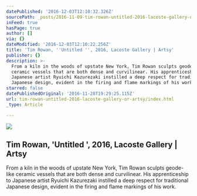 ```yaml
---
datePublished: '2016-12-03T12:10:32.326Z'
sourcePath: _posts/2016-11-09-tim-rowan-untitled-2016-lacoste-gallery-or-artsy.md
inFeed: true
hasPage: true
author: []
via: {}
dateModified: '2016-12-03T12:10:22.256Z'
title: 'Tim Rowan, ''Untitled '', 2016, Lacoste Gallery | Artsy'
publisher: {}
description: >-
  From a kiln in the woods of upstate New York, Tim Rowan sculpts geode-like
  ceramic vessels that are both dense and curvilinear. His apprenticeship to
  Japanese artist Ryuichi Kazurezaki instilled a deep respect for traditional
  Japanese design, evident in the firing and flame markings of his work.
starred: false
datePublishedOriginal: '2016-11-28T19:29:25.115Z'
url: tim-rowan-untitled-2016-lacoste-gallery-or-artsy/index.html
_type: Article

---
```

<article style=""><img src="https://imgflo.herokuapp.com/graph/2b2431f8e7ba7b0/cbb4dd069c3ca9bf8b0b4879efb09ee0/noop.jpg?input=https%3A%2F%2Fd32dm0rphc51dk.cloudfront.net%2F5dqH36JlPw-BAHgvjlJ7fw%2Flarge.jpg" /><h1>Tim Rowan, 'Untitled ', 2016, Lacoste Gallery | Artsy</h1><p>From a kiln in the woods of upstate New York, Tim Rowan sculpts geode-like ceramic vessels that are both dense and curvilinear. His apprenticeship to Japanese artist Ryuichi Kazurezaki instilled a deep respect for traditional Japanese design, evident in the firing and flame markings of his work.</p></article>
